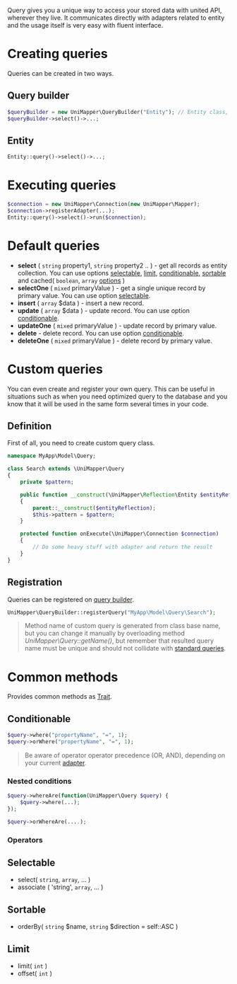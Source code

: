 Query gives you a unique way to access your stored data with united API, wherever they live. It communicates directly with adapters related to entity and the usage itself is very easy with fluent interface.

# Creating queries
Queries can be created in two ways.

## Query builder

```php
$queryBuilder = new UniMapper\QueryBuilder("Entity"); // Entity class, name or instance
$queryBuilder->select()->...;
```

## Entity

```php
Entity::query()->select()->...;
```

# Executing queries

```php
$connection = new UniMapper\Connection(new UniMapper\Mapper);
$connection->registerAdapter(...);
Entity::query()->select()->run($connection);
```

# Default queries

- **select** ( `string` property1, `string` property2 .. ) - get all records as entity collection. You can use options  [selectable](#selectable), [limit](#limit), [conditionable](#conditionable), [sortable](#sortable) and cached( `boolean`, `array` [options](cache#options) )
- **selectOne** ( `mixed` primaryValue ) - get a single unique record by primary value. You can use option [selectable](#selectable).
- **insert** ( `array` $data ) - insert a new record.
- **update** ( `array` $data ) - update record. You can use option [conditionable](#conditionable).
- **updateOne** ( `mixed` primaryValue ) - update record by primary value.
- **delete** - delete record. You can use option [conditionable](#conditionable).
- **deleteOne** ( `mixed` primaryValue ) - delete record by primary value.

# Custom queries
You can even create and register your own query. This can be useful in situations such as when you need optimized query to the database and you know that it will be used in the same form several times in your code.

## Definition
First of all, you need to create custom query class.

```php
namespace MyApp\Model\Query;

class Search extends \UniMapper\Query
{
    private $pattern;

    public function __construct(\UniMapper\Reflection\Entity $entityReflection)
    {
        parent::__construct($entityReflection);
        $this->pattern = $pattern;
    }

    protected function onExecute(\UniMapper\Connection $connection)
    {
        // Do some heavy stuff with adapter and return the result
    }
}
```

## Registration
Queries can be registered on [query builder](#query-builder).

```php
UniMapper\QueryBuilder::registerQuery("MyApp\Model\Query\Search");
```

> Method name of custom query is generated from class base name, but you can change it manually by overloading method *UniMapper\Query::getName()*, but remember that resulted query name must be unique and should not collidate with [standard queries](#standard-queries).

# Common methods
Provides common methods as [Trait](http://php.net/manual/en/language.oop5.traits.php).

## Conditionable

```php
$query->where("propertyName", "=", 1);
$query->orWhere("propertyName", "=", 1);
```

> Be aware of operator operator precedence (OR, AND), depending on your current [adapter](adapter).

### Nested conditions

```php
$query->whereAre(function(UniMapper\Query $query) {
    $query->where(...);
});

$query->orWhereAre(....);
```

### Operators


## Selectable

- select( `string`, `array`, ... )
- associate ( 'string', `array`, ... )

## Sortable

- orderBy( `string` $name, `string` $direction  = self::ASC )

## Limit

- limit( `int` )
- offset( `int` )